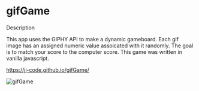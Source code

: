 # gifGame

Description

This app uses the GIPHY API to make a dynamic gameboard. Each gif image has an assigned numeric value assoicated with it randomly. The goal is to match your score to the computer score. This game was written in vanilla javascript. 

https://jj-code.github.io/gifGame/

![gifGame](/assets/images/screen.png?raw=true)